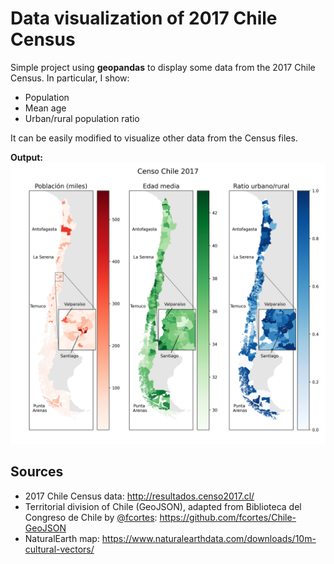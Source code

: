 # Data visualization of 2017 Chile Census

Simple project using **geopandas** to display some data from the 2017 Chile Census. In particular, I show:
- Population
- Mean age
- Urban/rural population ratio

It can be easily modified to visualize other data from the Census files.

**Output:**
![Chile Census data map](chile_census2017.png)

## Sources
- 2017 Chile Census data: http://resultados.censo2017.cl/
- Territorial division of Chile (GeoJSON), adapted from Biblioteca del Congreso de Chile by [@fcortes](https://github.com/fcortes/): https://github.com/fcortes/Chile-GeoJSON
- NaturalEarth map: https://www.naturalearthdata.com/downloads/10m-cultural-vectors/
